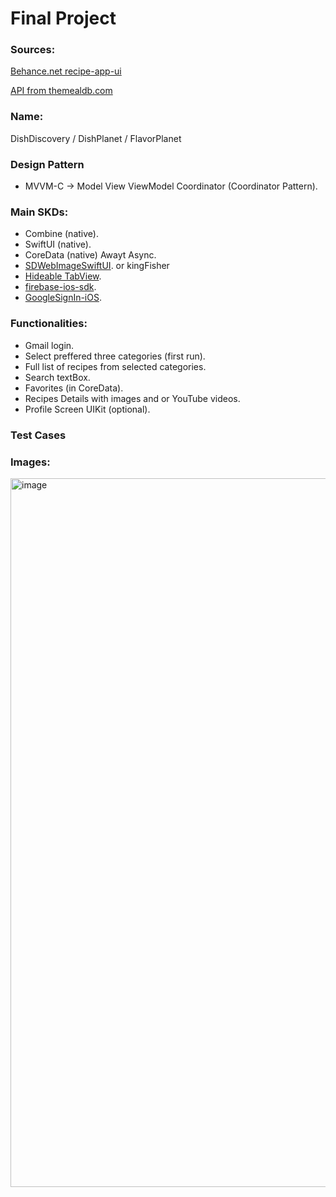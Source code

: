# Final Project

### Sources:
[Behance.net recipe-app-ui](https://www.behance.net/gallery/176410731/recipe-app-ui?tracking_source=search_projects|recipe+app+design)

[API from themealdb.com](https://www.themealdb.com/api.php)

### Name:
DishDiscovery / DishPlanet / FlavorPlanet

### Design Pattern
- MVVM-C -> Model View ViewModel Coordinator (Coordinator Pattern).

### Main SKDs:
- Combine (native).
- SwiftUI (native).
- CoreData (native) Awayt Async.
- [SDWebImageSwiftUI](https://github.com/SDWebImage/SDWebImageSwiftUI). or kingFisher
- [Hideable TabView](https://gitlab.com/AliMertOzhayta/hidabletabview-swiftui.git).
- [firebase-ios-sdk](https://github.com/firebase/firebase-ios-sdk).
- [GoogleSignIn-iOS](https://github.com/google/GoogleSignIn-iOS).

### Functionalities:
- Gmail login.
- Select preffered three categories (first run).
- Full list of recipes from selected categories.
- Search textBox.
- Favorites (in CoreData).
- Recipes Details with images and or YouTube videos.
- Profile Screen UIKit (optional).

### Test Cases
### Images:
<img width="1134" alt="image" src="https://github.com/apaladines-techconsulting/Assignment_30/assets/138136886/55ab79ec-0e25-472c-8816-0783660c2963">
